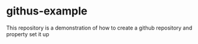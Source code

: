 # githus-example
This repository is a demonstration of how to create a github repository and property set it up
